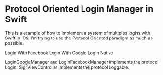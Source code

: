 # Protocol Oriented Login Manager in Swift

This is a example of how to implement a system of multiples logins with Swift in iOS.
I’m trying to use the Protocol Oriented paradigm as much as possible.

Login With Facebook
Login With Google
Login Native

LoginGoogleManager and LoginFacebookManager implements the protocol Login.
SignViewController implements the protocol Loggable.




